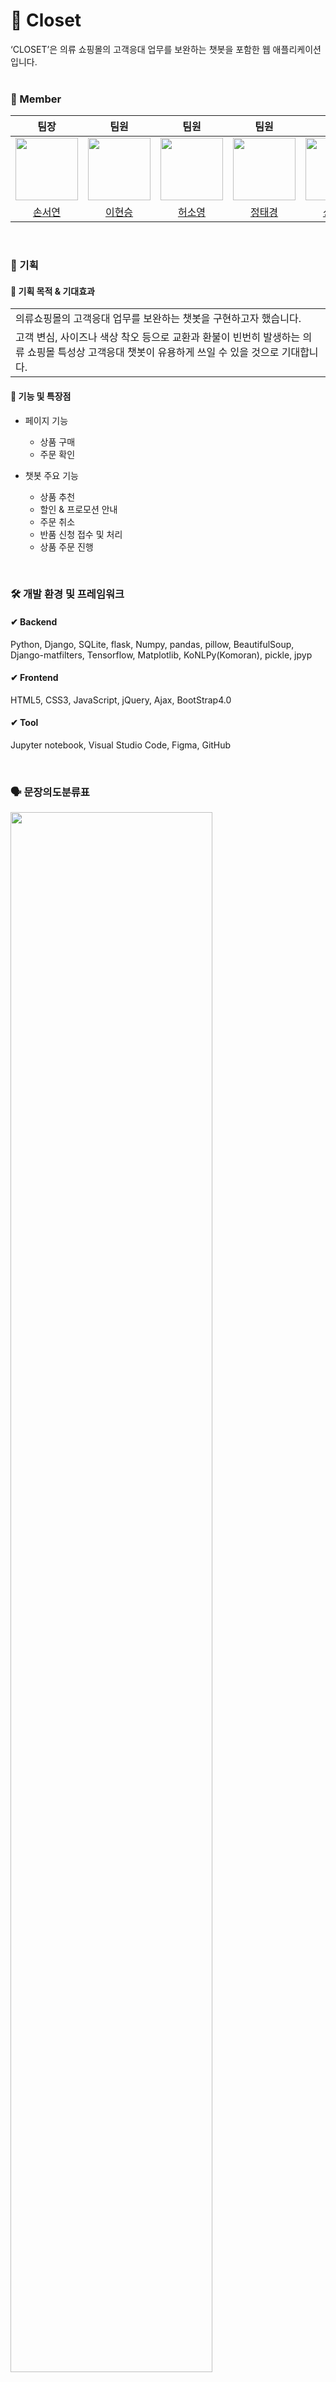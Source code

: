 # 👕 Closet
<div style="font-weight: 600 font-size: 20px">
‘CLOSET’은 의류 쇼핑몰의 고객응대 업무를 보완하는 챗봇을 포함한 웹 애플리케이션입니다.</div>
</div>
<br>

### 🤖 Member

|팀장|팀원|팀원|팀원|팀원|
| :-: | :-: | :-: | :-: | :-: |
| <img src="https://github.com/seoyeonson/seoyeonson/assets/93702730/2edf45e3-e32a-459a-a354-4e88cfaac659" width="100"> |<img src="https://github.com/seoyeonson/seoyeonson/assets/93702730/733c6a20-e8bd-43e7-9e33-73af618d0e3f" width="100"> |<img src="https://github.com/seoyeonson/seoyeonson/assets/93702730/ee87d3c9-070c-485c-b0b0-5bdf4414ebd6" width="100"> |<img src="https://github.com/seoyeonson/seoyeonson/assets/93702730/401a85c7-d0eb-459a-9cff-bcf2f5145a01" width="100">|<img src="https://github.com/seoyeonson/seoyeonson/assets/93702730/ad3dae7e-afb6-4601-b4cb-79f4bab95077" width="100">|
|[손서연](https://github.com/seoyeonson)|[이현승](https://github.com/Hyunseung123)|[허소영](https://github.com/SoyoungHeo2)|[정태경](https://github.com/jungtaekyung)|[성한제](https://github.com/Hanjea07)|
<br>

### 🧢 기획

#### 🧦 기획 목적 & 기대효과
<table>
    <tbody>
       <tr>
          <td>의류쇼핑몰의 고객응대 업무를 보완하는 챗봇을 구현하고자 했습니다.</td>
       </tr>
      <tr>
            <td>고객 변심, 사이즈나 색상 착오 등으로 교환과 환불이 빈번히 발생하는 의류 쇼핑몰 특성상 고객응대 챗봇이 유용하게 쓰일 수 있을 것으로 기대합니다.</td>
      </tr>
    </tbody>
</table>

#### 🧦 기능 및 특장점
- 페이지 기능
    - 상품 구매
    - 주문 확인
    
- 챗봇 주요 기능
    - 상품 추천
    - 할인 & 프로모션 안내
    - 주문 취소
    - 반품 신청 접수 및 처리
    - 상품 주문 진행
<br>

### 🛠 개발 환경 및 프레임워크
#### ✔︎ Backend
Python, Django, SQLite, flask, Numpy, pandas, pillow, BeautifulSoup, Django-matfilters, Tensorflow, Matplotlib, KoNLPy(Komoran), pickle, jpyp

#### ✔︎ Frontend
HTML5, CSS3, JavaScript, jQuery, Ajax, BootStrap4.0

#### ✔︎ Tool
Jupyter notebook, Visual Studio Code, Figma, GitHub

<br>

### 🗣️ 문장의도분류표
<div><img src="https://github.com/seoyeonson/seoyeonson/assets/93702730/2d52660a-086d-4023-8527-2008735b3f32" style="width:80%;"/></div>
<br>

### ♾️ 대화흐픔도
<table style="text-align: center">
  <tr>
      <td><img src="https://github.com/seoyeonson/seoyeonson/assets/93702730/067a2760-3b41-4d9a-a788-29993a0128c3"/></td>
      <td><img src="https://github.com/seoyeonson/seoyeonson/assets/93702730/49f7cce0-5eab-414f-bf09-aa83ddc6382e"/></td>
     <td><img src="https://github.com/seoyeonson/seoyeonson/assets/93702730/ac7fa5d6-edc3-41e9-97ed-c375a72ec62f"/></td>
  </tr>
</table>
<br>

### ⚙️ 서비스 연동
<div><img src="https://github.com/seoyeonson/seoyeonson/assets/93702730/7bbf53c7-122f-4816-b4d3-a2a8ea073d10" style="width:80%;"/></div>
<br>

### 🖥️ 페이지 이미지 
<table style="text-align: center">
  <tr>
      <td><img src="https://github.com/seoyeonson/seoyeonson/assets/93702730/b92d537d-6794-4608-84e2-11b59f480e3f"/></td>
      <td><img src="https://github.com/seoyeonson/seoyeonson/assets/93702730/1e30819b-7704-404d-8d9d-a3994de279c3"/></td>
  </tr>
  <tr>
      <td><img src="https://github.com/seoyeonson/seoyeonson/assets/93702730/a1da1a18-efbe-4923-9cae-59993acbfe5e"/></td>
      <td><img src="https://github.com/seoyeonson/seoyeonson/assets/93702730/c1bd1199-4707-4aa1-ae4a-eba2fb8a0e4c"/></td>
  </tr>
</table>
<br>

<table>
    <tr></tr>
    <tr>
        <td style="padding:15px;">
            <p></p>
            <div><b>💡 인사이트</b></div>
            <div style="width:100%; background-color:grey;">
               외부 챗봇 API 를 연결하여 가져온 데이터를 다루고 모듈화하는 기회를 가지면서 데이터 처리에 대한 이해도를 높일 수 있었습니다. 
               AI 모델에 대한 이해에 더불어 데이터 전처리, 정규화, 모델 평가 등에서 구조적인 이해를 할 수 있었습니다. 
                <p></p>
            </div>
        </td>
    </tr>
</table>
<br>
<br>

[사용 이미지 출처]
출처 <a href="https://kr.freepik.com/free-vector/hand-drawn-robot-character-collection_1511351.htm#query=%EB%A1%9C%EB%B4%87%20%EC%9D%BC%EB%9F%AC%EC%8A%A4%ED%8A%B8&position=37&from_view=search&track=ais&uuid=55d9178f-0a93-401e-9701-431e3a863ef2">Freepik</a>

